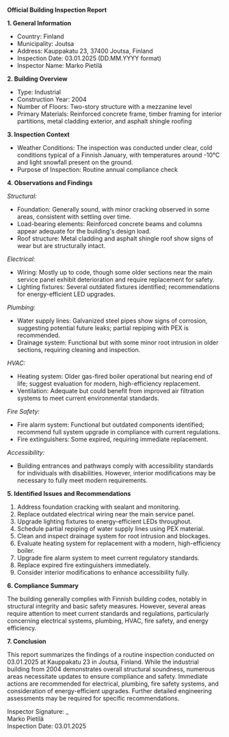 **Official Building Inspection Report**

**1. General Information**

- Country: Finland  
- Municipality: Joutsa  
- Address: Kauppakatu 23, 37400 Joutsa, Finland  
- Inspection Date: 03.01.2025 (DD.MM.YYYY format)  
- Inspector Name: Marko Pietilä

**2. Building Overview**

- Type: Industrial  
- Construction Year: 2004  
- Number of Floors: Two-story structure with a mezzanine level  
- Primary Materials: Reinforced concrete frame, timber framing for interior partitions, metal cladding exterior, and asphalt shingle roofing  

**3. Inspection Context**

- Weather Conditions: The inspection was conducted under clear, cold conditions typical of a Finnish January, with temperatures around -10°C and light snowfall present on the ground.  
- Purpose of Inspection: Routine annual compliance check  

**4. Observations and Findings**

*Structural:*  
- Foundation: Generally sound, with minor cracking observed in some areas, consistent with settling over time.  
- Load-bearing elements: Reinforced concrete beams and columns appear adequate for the building's design load.  
- Roof structure: Metal cladding and asphalt shingle roof show signs of wear but are structurally intact.  

*Electrical:*  
- Wiring: Mostly up to code, though some older sections near the main service panel exhibit deterioration and require replacement for safety.  
- Lighting fixtures: Several outdated fixtures identified; recommendations for energy-efficient LED upgrades.  

*Plumbing:*  
- Water supply lines: Galvanized steel pipes show signs of corrosion, suggesting potential future leaks; partial repiping with PEX is recommended.  
- Drainage system: Functional but with some minor root intrusion in older sections, requiring cleaning and inspection.  

*HVAC:*  
- Heating system: Older gas-fired boiler operational but nearing end of life; suggest evaluation for modern, high-efficiency replacement.  
- Ventilation: Adequate but could benefit from improved air filtration systems to meet current environmental standards.  

*Fire Safety:*  
- Fire alarm system: Functional but outdated components identified; recommend full system upgrade in compliance with current regulations.  
- Fire extinguishers: Some expired, requiring immediate replacement.  

*Accessibility:*  
- Building entrances and pathways comply with accessibility standards for individuals with disabilities. However, interior modifications may be necessary to fully meet modern requirements.  

**5. Identified Issues and Recommendations**

1. Address foundation cracking with sealant and monitoring.
2. Replace outdated electrical wiring near the main service panel.
3. Upgrade lighting fixtures to energy-efficient LEDs throughout.
4. Schedule partial repiping of water supply lines using PEX material.
5. Clean and inspect drainage system for root intrusion and blockages.
6. Evaluate heating system for replacement with a modern, high-efficiency boiler.
7. Upgrade fire alarm system to meet current regulatory standards.
8. Replace expired fire extinguishers immediately.
9. Consider interior modifications to enhance accessibility fully.

**6. Compliance Summary**

The building generally complies with Finnish building codes, notably in structural integrity and basic safety measures. However, several areas require attention to meet current standards and regulations, particularly concerning electrical systems, plumbing, HVAC, fire safety, and energy efficiency.

**7. Conclusion**

This report summarizes the findings of a routine inspection conducted on 03.01.2025 at Kauppakatu 23 in Joutsa, Finland. While the industrial building from 2004 demonstrates overall structural soundness, numerous areas necessitate updates to ensure compliance and safety. Immediate actions are recommended for electrical, plumbing, fire safety systems, and consideration of energy-efficient upgrades. Further detailed engineering assessments may be required for specific recommendations.

Inspector Signature: _  
Marko Pietilä  
Inspection Date: 03.01.2025